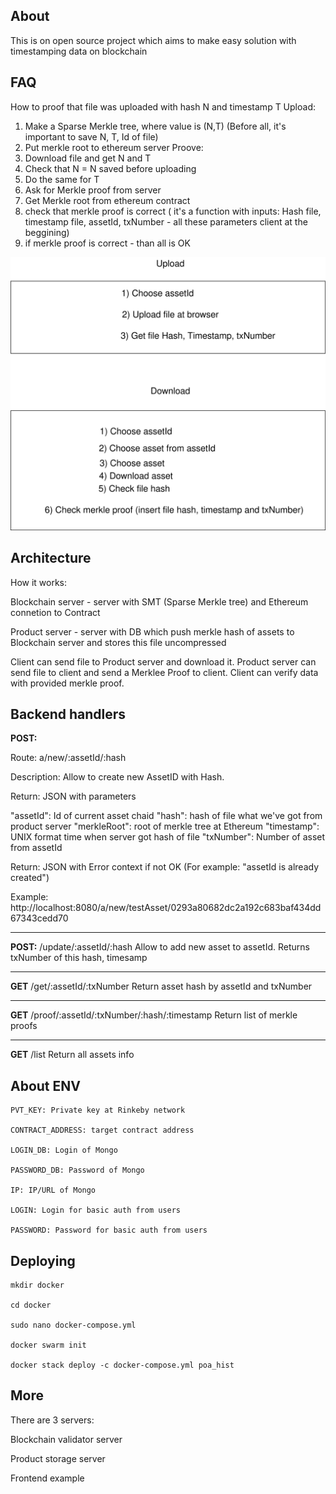 ## About
This is on open source project which aims to make easy solution with timestamping data on blockchain

## FAQ

How to proof that file was uploaded with hash N and timestamp T
Upload:
1) Make a Sparse Merkle tree, where value is (N,T) (Before all, it's important to save N, T, Id of file)
2) Put merkle root to ethereum server 
Proove:
1) Download file and get N and T
2) Check that N = N saved before uploading 
3) Do the same for T 
4) Ask for Merkle proof from server
5) Get Merkle root from ethereum contract
6) check that merkle proof is correct ( it's a function with inputs: Hash file, timestamp file, assetId, txNumber - all these parameters client at the beggining)
7) if merkle proof is correct - than all is OK 

![image](https://raw.githubusercontent.com/BANKEX/poa-history/master/docs/info.svg?sanitize=true)


## Architecture 

How it works: 

Blockchain server - server with SMT (Sparse Merkle tree) and Ethereum connetion to Contract

Product server - server with DB which push merkle hash of assets to Blockchain server and stores this file uncompressed

Client can send file to Product server and download it. Product server can send file to client and send a Merklee Proof to client. Client can verify data with provided merkle proof.

## Backend handlers 

**POST:**

Route: a/new/:assetId/:hash 

Description: Allow to create new AssetID with Hash. 

Return: JSON with parameters

"assetId": Id of current asset chaid
"hash": hash of file what we've got from product server
"merkleRoot": root of merkle tree at Ethereum
"timestamp": UNIX format time when server got hash of file
"txNumber": Number of asset from assetId

Return: JSON with Error context if not OK (For example: "assetId is already created")

Example: http://localhost:8080/a/new/testAsset/0293a80682dc2a192c683baf434dd67343cedd70

---
**POST:**
/update/:assetId/:hash
Allow to add new asset to assetId. Returns txNumber of this hash, timesamp

---

**GET**
/get/:assetId/:txNumber
Return asset hash by assetId and txNumber

---

**GET**
/proof/:assetId/:txNumber/:hash/:timestamp
Return list of merkle proofs

---

**GET**
/list
Return all assets info



## About ENV 

```
PVT_KEY: Private key at Rinkeby network

CONTRACT_ADDRESS: target contract address

LOGIN_DB: Login of Mongo

PASSWORD_DB: Password of Mongo

IP: IP/URL of Mongo

LOGIN: Login for basic auth from users

PASSWORD: Password for basic auth from users

```
## Deploying

```
mkdir docker

cd docker 

sudo nano docker-compose.yml

docker swarm init

docker stack deploy -c docker-compose.yml poa_hist
```
## More
There are 3 servers:

Blockchain validator server

Product storage server

Frontend example





